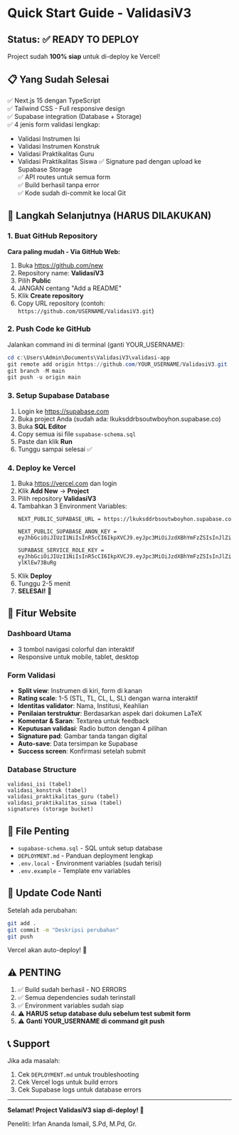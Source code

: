 # Quick Start Guide - ValidasiV3

## Status: ✅ READY TO DEPLOY

Project sudah **100% siap** untuk di-deploy ke Vercel!

## 📋 Yang Sudah Selesai

✅ Next.js 15 dengan TypeScript  
✅ Tailwind CSS - Full responsive design  
✅ Supabase integration (Database + Storage)  
✅ 4 jenis form validasi lengkap:
   - Validasi Instrumen Isi
   - Validasi Instrumen Konstruk  
   - Validasi Praktikalitas Guru
   - Validasi Praktikalitas Siswa
✅ Signature pad dengan upload ke Supabase Storage  
✅ API routes untuk semua form  
✅ Build berhasil tanpa error  
✅ Kode sudah di-commit ke local Git

## 🚀 Langkah Selanjutnya (HARUS DILAKUKAN)

### 1. Buat GitHub Repository

**Cara paling mudah - Via GitHub Web:**

1. Buka https://github.com/new
2. Repository name: **ValidasiV3**
3. Pilih **Public**
4. JANGAN centang "Add a README"
5. Klik **Create repository**
6. Copy URL repository (contoh: `https://github.com/USERNAME/ValidasiV3.git`)

### 2. Push Code ke GitHub

Jalankan command ini di terminal (ganti YOUR_USERNAME):

```powershell
cd c:\Users\Admin\Documents\ValidasiV3\validasi-app
git remote add origin https://github.com/YOUR_USERNAME/ValidasiV3.git
git branch -M main
git push -u origin main
```

### 3. Setup Supabase Database

1. Login ke https://supabase.com
2. Buka project Anda (sudah ada: lkuksddrbsoutwboyhon.supabase.co)
3. Buka **SQL Editor**
4. Copy semua isi file `supabase-schema.sql`
5. Paste dan klik **Run**
6. Tunggu sampai selesai ✅

### 4. Deploy ke Vercel

1. Buka https://vercel.com dan login
2. Klik **Add New** → **Project**
3. Pilih repository **ValidasiV3**
4. Tambahkan 3 Environment Variables:
   ```
   NEXT_PUBLIC_SUPABASE_URL = https://lkuksddrbsoutwboyhon.supabase.co
   
   NEXT_PUBLIC_SUPABASE_ANON_KEY = eyJhbGciOiJIUzI1NiIsInR5cCI6IkpXVCJ9.eyJpc3MiOiJzdXBhYmFzZSIsInJlZiI6ImxrdWtzZGRyYnNvdXR3Ym95aG9uIiwicm9sZSI6ImFub24iLCJpYXQiOjE3NTkyMDU5NDMsImV4cCI6MjA3NDc4MTk0M30.l7L8VpPepXuge1ZMrbYrS_H4_4a_GPASb8wcgshg5lQ
   
   SUPABASE_SERVICE_ROLE_KEY = eyJhbGciOiJIUzI1NiIsInR5cCI6IkpXVCJ9.eyJpc3MiOiJzdXBhYmFzZSIsInJlZiI6ImxrdWtzZGRyYnNvdXR3Ym95aG9uIiwicm9sZSI6InNlcnZpY2Vfcm9sZSIsImlhdCI6MTc1OTIwNTk0MywiZXhwIjoyMDc0NzgxOTQzfQ.7A3KrtNmaKL5JvtCvGWlEGYGO6X2Bb-ylKlEw73BuRg
   ```
5. Klik **Deploy**
6. Tunggu 2-5 menit
7. **SELESAI!** 🎉

## 📱 Fitur Website

### Dashboard Utama
- 3 tombol navigasi colorful dan interaktif
- Responsive untuk mobile, tablet, desktop

### Form Validasi
- **Split view**: Instrumen di kiri, form di kanan
- **Rating scale**: 1-5 (STL, TL, CL, L, SL) dengan warna interaktif
- **Identitas validator**: Nama, Institusi, Keahlian
- **Penilaian terstruktur**: Berdasarkan aspek dari dokumen LaTeX
- **Komentar & Saran**: Textarea untuk feedback
- **Keputusan validasi**: Radio button dengan 4 pilihan
- **Signature pad**: Gambar tanda tangan digital
- **Auto-save**: Data tersimpan ke Supabase
- **Success screen**: Konfirmasi setelah submit

### Database Structure
```
validasi_isi (tabel)
validasi_konstruk (tabel)
validasi_praktikalitas_guru (tabel)
validasi_praktikalitas_siswa (tabel)
signatures (storage bucket)
```

## 📁 File Penting

- `supabase-schema.sql` - SQL untuk setup database
- `DEPLOYMENT.md` - Panduan deployment lengkap
- `.env.local` - Environment variables (sudah terisi)
- `.env.example` - Template env variables

## 🔧 Update Code Nanti

Setelah ada perubahan:
```bash
git add .
git commit -m "Deskripsi perubahan"
git push
```
Vercel akan auto-deploy! 🚀

## ⚠️ PENTING

1. ✅ Build sudah berhasil - NO ERRORS
2. ✅ Semua dependencies sudah terinstall
3. ✅ Environment variables sudah siap
4. ⚠️ **HARUS setup database dulu sebelum test submit form**
5. ⚠️ **Ganti YOUR_USERNAME di command git push**

## 📞 Support

Jika ada masalah:
1. Cek `DEPLOYMENT.md` untuk troubleshooting
2. Cek Vercel logs untuk build errors
3. Cek Supabase logs untuk database errors

---

**Selamat! Project ValidasiV3 siap di-deploy! 🎉**

Peneliti: Irfan Ananda Ismail, S.Pd, M.Pd, Gr.
